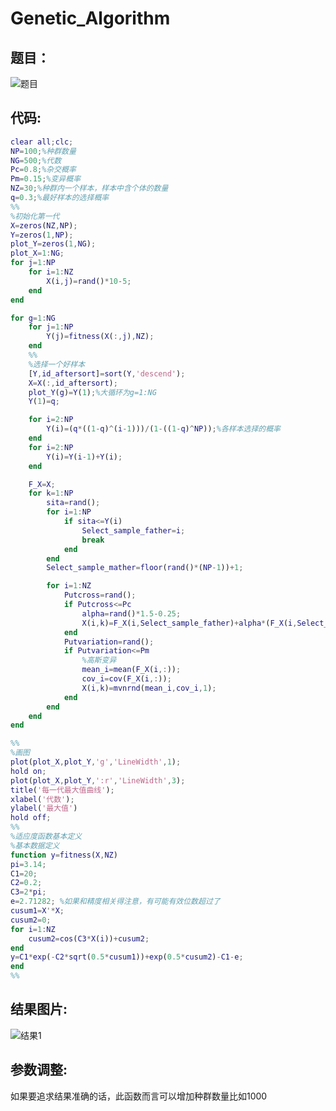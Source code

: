 # Genetic_Algorithm
题目：
------
![题目](https://user-images.githubusercontent.com/74950715/111615001-36cf9380-881b-11eb-9b11-d2de442248ce.jpg)

代码:
------
```MATLAB
clear all;clc;
NP=100;%种群数量
NG=500;%代数
Pc=0.8;%杂交概率
Pm=0.15;%变异概率
NZ=30;%种群内一个样本，样本中含个体的数量
q=0.3;%最好样本的选择概率
%%
%初始化第一代
X=zeros(NZ,NP);
Y=zeros(1,NP);
plot_Y=zeros(1,NG);
plot_X=1:NG;
for j=1:NP
    for i=1:NZ
        X(i,j)=rand()*10-5;
    end
end

for g=1:NG
    for j=1:NP
        Y(j)=fitness(X(:,j),NZ);
    end
    %%
    %选择一个好样本
    [Y,id_aftersort]=sort(Y,'descend');
    X=X(:,id_aftersort);
    plot_Y(g)=Y(1);%大循环为g=1:NG
    Y(1)=q;

    for i=2:NP
        Y(i)=(q*((1-q)^(i-1)))/(1-((1-q)^NP));%各样本选择的概率
    end
    for i=2:NP
        Y(i)=Y(i-1)+Y(i);
    end

    F_X=X;
    for k=1:NP
        sita=rand();
        for i=1:NP
            if sita<=Y(i)
                Select_sample_father=i;
                break
            end
        end
        Select_sample_mather=floor(rand()*(NP-1))+1;

        for i=1:NZ
            Putcross=rand();
            if Putcross<=Pc
                alpha=rand()*1.5-0.25;
                X(i,k)=F_X(i,Select_sample_father)+alpha*(F_X(i,Select_sample_mather)-F_X(i,Select_sample_father));
            end
            Putvariation=rand();
            if Putvariation<=Pm
                %高斯变异
                mean_i=mean(F_X(i,:));
                cov_i=cov(F_X(i,:));
                X(i,k)=mvnrnd(mean_i,cov_i,1);
            end
        end
    end
end

%%
%画图
plot(plot_X,plot_Y,'g','LineWidth',1);
hold on;
plot(plot_X,plot_Y,':r','LineWidth',3);
title('每一代最大值曲线');
xlabel('代数');
ylabel('最大值')
hold off;
%%
%适应度函数基本定义
%基本数据定义
function y=fitness(X,NZ)
pi=3.14;
C1=20;
C2=0.2;
C3=2*pi;
e=2.71282; %如果和精度相关得注意，有可能有效位数超过了
cusum1=X'*X;
cusum2=0;
for i=1:NZ
    cusum2=cos(C3*X(i))+cusum2;
end
y=C1*exp(-C2*sqrt(0.5*cusum1))+exp(0.5*cusum2)-C1-e;
end
%%

```

结果图片:
--------

![结果1](https://user-images.githubusercontent.com/74950715/111618549-78fad400-881f-11eb-8172-db67d458cef5.png)

参数调整:
--------
如果要追求结果准确的话，此函数而言可以增加种群数量比如1000
